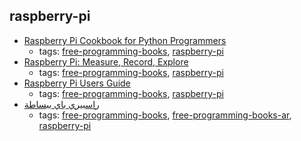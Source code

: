 raspberry-pi
---
* [Raspberry Pi Cookbook for Python Programmers](https://www.packtpub.com/packt/free-ebook/python-raspberry-pi-cookbook)
    * tags: [free-programming-books](../tags/free-programming-books.md), [raspberry-pi](../tags/raspberry-pi.md)
* [Raspberry Pi: Measure, Record, Explore](https://leanpub.com/RPiMRE)
    * tags: [free-programming-books](../tags/free-programming-books.md), [raspberry-pi](../tags/raspberry-pi.md)
* [Raspberry Pi Users Guide](http://www.cs.unca.edu/~bruce/Fall14/360/RPiUsersGuide.pdf)
    * tags: [free-programming-books](../tags/free-programming-books.md), [raspberry-pi](../tags/raspberry-pi.md)
* [راسبيري باي ببساطة ](http://librebooks.org/simply-raspberry-pi/)
    * tags: [free-programming-books](../tags/free-programming-books.md), [free-programming-books-ar](../tags/free-programming-books-ar.md), [raspberry-pi](../tags/raspberry-pi.md)
